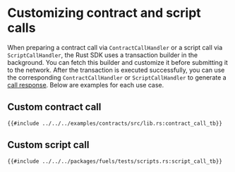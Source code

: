 # Customizing contract and script calls

When preparing a contract call via `ContractCallHandler` or a script call via `ScriptCallHandler`, the Rust SDK uses a transaction builder in the background. You can fetch this builder and customize it before submitting it to the network. After the transaction is executed successfully, you can use the corresponding `ContractCallHandler` or `ScriptCallHandler` to generate a [call response](../calling-contracts/call-response.md). Below are examples for each use case.

## Custom contract call

```rust,ignore
{{#include ../../../examples/contracts/src/lib.rs:contract_call_tb}}
```

## Custom script call

```rust,ignore
{{#include ../../../packages/fuels/tests/scripts.rs:script_call_tb}}
```
